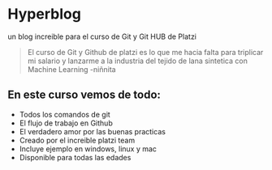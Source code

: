 # Hyperblog
un blog increible para el curso de Git y Git HUB de Platzi
> El curso de Git y Github de platzi es lo que me hacia falta para triplicar mi salario y lanzarme a la industria del tejido de lana sintetica con Machine Learning
>-niñnita

## En este curso vemos de todo:
* Todos los comandos de git
* El flujo de trabajo en Github
* El verdadero amor por las buenas practicas
* Creado por el increible platzi team
* Incluye ejemplo en windows, linux y mac
* Disponible para todas las edades